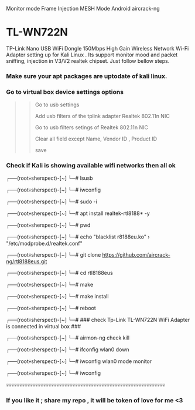 Monitor mode Frame Injection MESH Mode 
Android aircrack-ng
# TL-WN722N
TP-Link Nano USB WiFi Dongle 150Mbps High Gain Wireless Network Wi-Fi Adapter setting up for Kali Linux .
Its support monitor mood and packet sniffing, injection in V3/V2 realtek chipset.
Just follow bellow steps.

### Make sure your apt packages are uptodate of kali linux.

### Go to virtual box device settings options 
   >> Go to usb settings 
   >> 
   >> Add usb filters of the tplink adapter Realtek 802.11n NIC
   >> 
   >> Go to usb filters setings of Realtek 802.11n NIC
   >> 
   >> Clear all field except Name, Vendor ID , Product ID
   >> 
   >> save 
### Check if Kali is showing available wifi networks then all ok


┌──(root💀sherspect)-[~]
└─# lsusb

┌──(root💀sherspect)-[~]
└─# iwconfig

┌──(root💀sherspect)-[~]
└─# sudo -i

┌──(root💀sherspect)-[~]
└─# apt install realtek-rtl8188* -y  

┌──(root💀sherspect)-[~]
└─# pwd

┌──(root💀sherspect)-[~]
└─# echo "blacklist r8188eu.ko" › "/etc/modprobe.d/realtek.conf"

┌──(root💀sherspect)-[~]
└─# git clone https://github.com/aircrack-ng/rtl8188eus.git

┌──(root💀sherspect)-[~]
└─# cd rtl8188eus

┌──(root💀sherspect)-[~]
└─# make

┌──(root💀sherspect)-[~]
└─# make install

┌──(root💀sherspect)-[~]
└─# reboot

┌──(root💀sherspect)-[~]
└─# ### check Tp-Link TL-WN722N WiFi Adapter is connected in virtual box ###

┌──(root💀sherspect)-[~]
└─# airmon-ng check kill

┌──(root💀sherspect)-[~]
└─# ifconfig wlan0 down

┌──(root💀sherspect)-[~]
└─# iwconfig wlan0 mode  monitor 

┌──(root💀sherspect)-[~]
└─# iwconfig

💀💀💀💀💀💀💀💀💀💀💀💀💀💀💀💀💀💀💀💀💀💀💀💀💀💀💀💀💀💀💀💀💀💀💀💀💀💀💀💀💀💀💀💀💀💀💀💀💀💀💀💀💀💀💀💀💀💀💀💀

### If you like it ; share my repo , it will be token of love for me <3 #####


